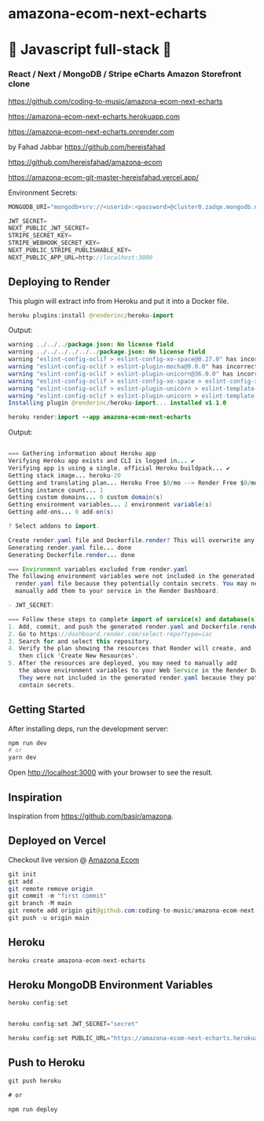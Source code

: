 # amazona-ecom-next-echarts

# 🚀 Javascript full-stack 🚀

### React / Next / MongoDB / Stripe eCharts Amazon Storefront clone

https://github.com/coding-to-music/amazona-ecom-next-echarts

https://amazona-ecom-next-echarts.herokuapp.com

https://amazona-ecom-next-echarts.onrender.com

by Fahad Jabbar https://github.com/hereisfahad

https://github.com/hereisfahad/amazona-ecom

https://amazona-ecom-git-master-hereisfahad.vercel.app/

Environment Secrets:

```java
MONGODB_URI="mongodb+srv://<userid>:<password>@cluster0.zadqe.mongodb.net/amazona-ecom-next-echarts?retryWrites=true&w=majority"

JWT_SECRET=
NEXT_PUBLIC_JWT_SECRET=
STRIPE_SECRET_KEY=
STRIPE_WEBHOOK_SECRET_KEY=
NEXT_PUBLIC_STRIPE_PUBLISHABLE_KEY=
NEXT_PUBLIC_APP_URL=http://localhost:3000
```

## Deploying to Render

This plugin will extract info from Heroku and put it into a Docker file.

```java
heroku plugins:install @renderinc/heroku-import
```

Output:

```java
warning ../../../package.json: No license field
warning ../../../../../../package.json: No license field
warning "eslint-config-oclif > eslint-config-xo-space@0.27.0" has incorrect peer dependency "eslint@>=7.20.0".
warning "eslint-config-oclif > eslint-plugin-mocha@9.0.0" has incorrect peer dependency "eslint@>=7.0.0".
warning "eslint-config-oclif > eslint-plugin-unicorn@36.0.0" has incorrect peer dependency "eslint@>=7.32.0".
warning "eslint-config-oclif > eslint-config-xo-space > eslint-config-xo@0.35.0" has incorrect peer dependency "eslint@>=7.20.0".
warning "eslint-config-oclif > eslint-plugin-unicorn > eslint-template-visitor@2.3.2" has incorrect peer dependency "eslint@>=7.0.0".
warning "eslint-config-oclif > eslint-plugin-unicorn > eslint-template-visitor > @babel/eslint-parser@7.16.3" has incorrect peer dependency "eslint@^7.5.0 || ^8.0.0".
Installing plugin @renderinc/heroku-import... installed v1.1.0
```

```java
heroku render:import --app amazona-ecom-next-echarts
```

Output:

```java

=== Gathering information about Heroku app
Verifying Heroku app exists and CLI is logged in... ✔️
Verifying app is using a single, official Heroku buildpack... ✔️
Getting stack image... heroku-20
Getting and translating plan... Heroku Free $0/mo --> Render Free $0/mo
Getting instance count... 1
Getting custom domains... 0 custom domain(s)
Getting environment variables... 2 environment variable(s)
Getting add-ons... 0 add-on(s)

? Select addons to import.

Create render.yaml file and Dockerfile.render? This will overwrite any existing files with the same name. (y/n): y
Generating render.yaml file... done
Generating Dockerfile.render... done

=== Environment variables excluded from render.yaml
The following environment variables were not included in the generated
  render.yaml file because they potentially contain secrets. You may need to
  manually add them to your service in the Render Dashboard.

- JWT_SECRET:

=== Follow these steps to complete import of service(s) and database(s) to Render
1. Add, commit, and push the generated render.yaml and Dockerfile.render to GitHub or GitLab.
2. Go to https://dashboard.render.com/select-repo?type=iac
3. Search for and select this repository.
4. Verify the plan showing the resources that Render will create, and
   then click 'Create New Resources'.
5. After the resources are deployed, you may need to manually add
   the above environment variables to your Web Service in the Render Dashboard.
   They were not included in the generated render.yaml because they potentially
   contain secrets.
```

## Getting Started

After installing deps, run the development server:

```bash
npm run dev
# or
yarn dev
```

Open [http://localhost:3000](http://localhost:3000) with your browser to see the result.

## Inspiration

Inspiration from https://github.com/basir/amazona.

## Deployed on Vercel

Checkout live version @ [Amazona Ecom](https://amazona-ecom-git-master.hereisfahad.vercel.app/)

```java
git init
git add .
git remote remove origin
git commit -m "first commit"
git branch -M main
git remote add origin git@github.com:coding-to-music/amazona-ecom-next-echarts.git
git push -u origin main
```

## Heroku

```java
heroku create amazona-ecom-next-echarts
```

## Heroku MongoDB Environment Variables

```java
heroku config:set


heroku config:set JWT_SECRET="secret"

heroku config:set PUBLIC_URL="https://amazona-ecom-next-echarts.herokuapp.com"
```

## Push to Heroku

```java
git push heroku

# or

npm run deploy
```
